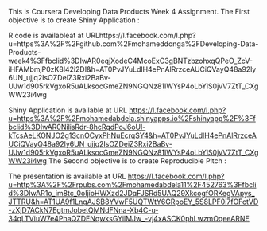This is Coursera Developing Data Products Week 4 Assignment.
The First objective is to create Shiny Application :


R code is availableat at URLhttps://l.facebook.com/l.php?u=https%3A%2F%2Fgithub.com%2Fmohameddonga%2FDeveloping-Data-Products-week4%3Ffbclid%3DIwAR0eqjXodeC4McoExC3gBNTzbzohxqQPeO_ZcV-iHFAMbmjP0zK8l42i2DI&h=AT0PvJYuLdlH4ePnAlRrzceAUCiQVayQ48a92ly6UN_ujjq2IsOZDeiZ3Rxi2BaBv-UJw1d905rkVgxoR5uALksocGmeZN9NGQNz81IWYsP4oLbYlS0jvV7ZtT_CXgWW23i4wg

Shiny Application is available at URL https://l.facebook.com/l.php?u=https%3A%2F%2Fmohamedabdela.shinyapps.io%2Fshinyapp%2F%3Ffbclid%3DIwAR0NilisRdr-8hcRgdPoJ6oUl-kTcsAeLKONJO2g1ScnOCyxPhNuEcrqSY4&h=AT0PvJYuLdlH4ePnAlRrzceAUCiQVayQ48a92ly6UN_ujjq2IsOZDeiZ3Rxi2BaBv-UJw1d905rkVgxoR5uALksocGmeZN9NGQNz81IWYsP4oLbYlS0jvV7ZtT_CXgWW23i4wg
The Second objective is to create Reproducible Pitch :


The presentation is available at URL https://l.facebook.com/l.php?u=http%3A%2F%2Frpubs.com%2Fmohamedabdela11%2F452763%3Ffbclid%3DIwAR1o_im8tc_0oIjioHWXzd2JDqFJSRd5UAQ29XkcogfORKegVApys_JTTRU&h=AT1UA9f1LngAJSB8YVwF5UQTWtY6GRpoEY_5S8LPF0i7fOFctVD-zXjD7ACkN7EgtmJobetQMNdFNna-Xb4C-u-34qLTViuW7e4PhaQZDENqwksGYilMJw_-vj4xASCK0phLwzmOqeeARNE 
